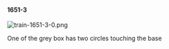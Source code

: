 #### 1651-3
![train-1651-3-0.png](https://github.com/lil-lab/nlvr/raw/master/nlvr/train/images/78/train-1651-3-0.png "train-1651-3-0.png")

One of the grey box has two circles touching the base